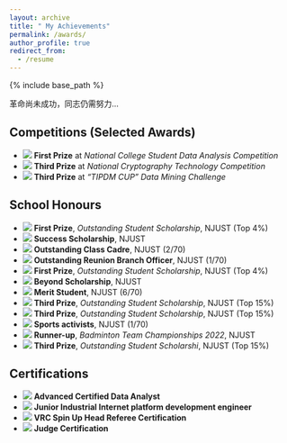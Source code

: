 ```yaml
---
layout: archive
title: " My Achievements"
permalink: /awards/
author_profile: true
redirect_from:
  - /resume
---
```


{% include base_path %}

革命尚未成功，同志仍需努力...

Competitions (Selected Awards)
---
* ![](https://img.shields.io/badge/Dec.%202023-Online-blue) **First Prize** at *National College Student Data Analysis Competition*
* ![](https://img.shields.io/badge/Nov.%202023-Urumqi,%20China-blue) **Third Prize** at *National Cryptography Technology Competition*
* ![](https://img.shields.io/badge/Jun.%202023-Online-blue) **Third Prize** at *“TIPDM CUP” Data Mining Challenge*


School Honours
---
* ![](https://img.shields.io/badge/Sep.%202024-FF0000) **First Prize**, *Outstanding Student Scholarship*, NJUST (Top 4%)
* ![](https://img.shields.io/badge/Sep.%202024-FF0000) **Success Scholarship**, NJUST
* ![](https://img.shields.io/badge/Sep.%202024-FF0000) **Outstanding Class Cadre**, NJUST (2/70)
* ![](https://img.shields.io/badge/Apr.%202024-FF0000) **Outstanding Reunion Branch Officer**, NJUST (1/70)
* ![](https://img.shields.io/badge/Mar.%202024-FF0000) **First Prize**, *Outstanding Student Scholarship*, NJUST (Top 4%)
* ![](https://img.shields.io/badge/Mar.%202024-FF0000) **Beyond Scholarship**, NJUST
* ![](https://img.shields.io/badge/Nov.%202023-FF0000) **Merit Student**, NJUST (6/70)
* ![](https://img.shields.io/badge/Sep.%202023-FF0000) **Third Prize**, *Outstanding Student Scholarship*, NJUST (Top 15%)
* ![](https://img.shields.io/badge/Mar.%202023-FF0000) **Third Prize**, *Outstanding Student Scholarship*, NJUST (Top 15%)
* ![](https://img.shields.io/badge/Nov.%202022-FF0000) **Sports activists**, NJUST (1/70)
* ![](https://img.shields.io/badge/Nov.%202022-FF0000) **Runner-up**, *Badminton Team Championships 2022*, NJUST
* ![](https://img.shields.io/badge/Sep.%202022-FF0000) **Third Prize**, *Outstanding Student Scholarshi*, NJUST (Top 15%)


Certifications
---
* ![](https://img.shields.io/badge/Feb.%202024-China%20Financial%20Analysis%20Institute-blue) **Advanced Certified Data Analyst**
* ![](https://img.shields.io/badge/Jun.%202023-Talent%20Exchange%20Centre%20of%20MIIT-blue) **Junior Industrial Internet platform development engineer**
* ![](https://img.shields.io/badge/Apr.%202023-REC%20Foundation-blue) **VRC Spin Up Head Referee Certification**
* ![](https://img.shields.io/badge/Apr.%202023-REC%20Foundation-blue) **Judge Certification**
